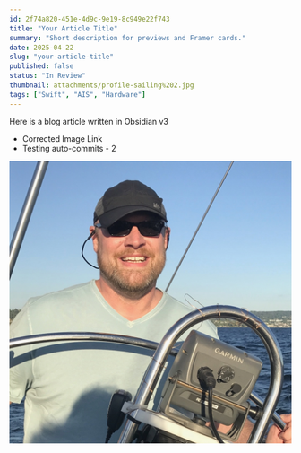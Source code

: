 ```yaml
---
id: 2f74a820-451e-4d9c-9e19-8c949e22f743
title: "Your Article Title"
summary: "Short description for previews and Framer cards."
date: 2025-04-22
slug: "your-article-title"
published: false 
status: "In Review"
thumbnail: attachments/profile-sailing%202.jpg
tags: ["Swift", "AIS", "Hardware"]
---
```


Here is a blog article written in Obsidian v3
- Corrected Image Link
- Testing auto-commits - 2

![Sailing Profile](attachments/profile-sailing%202.jpg)
